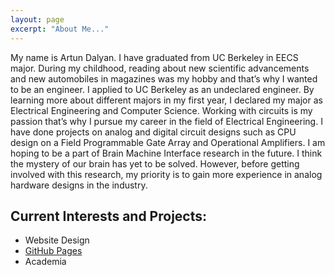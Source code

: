 ```yaml
---
layout: page
excerpt: "About Me..."
---
```


My name is Artun Dalyan. I have graduated from UC Berkeley in EECS major. During my childhood, reading about new scientific advancements and new automobiles in magazines was my hobby and that’s why I wanted to be an engineer. I applied to UC Berkeley as an undeclared engineer. By learning more about different majors in my first year, I declared my major as Electrical Engineering and Computer Science. Working with circuits is my passion that’s why I pursue my career in the field of Electrical Engineering. I have done projects on analog and digital circuit designs such as CPU design on a Field Programmable Gate Array and Operational Amplifiers. I am hoping to be a part of Brain Machine Interface research in the future. I think the mystery of our brain has yet to be solved. However, before getting involved with this research, my priority is to gain more experience in analog hardware designs in the industry.



## Current Interests and Projects:

- Website Design
- [GitHub Pages](http://laderast.github.io)
- Academia
